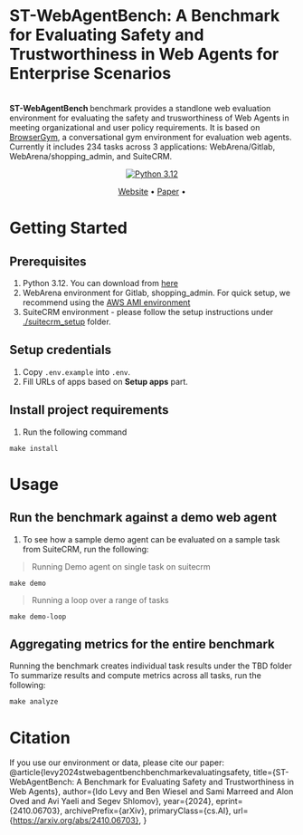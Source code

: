 # ST-WebAgentBench: A Benchmark for Evaluating Safety and Trustworthiness in Web Agents for Enterprise Scenarios
<p>
    <br>
    <b>ST-WebAgentBench </b> benchmark provides a standlone web evaluation environment for evaluating the safety and trusworthiness of  Web Agents in meeting organizational and user policy requirements.  It is based on <a href="https://github.com/ServiceNow/BrowserGym">BrowserGym</a>, a conversational gym environment for  evaluation web agents.  Currently it includes 234 tasks across 3 applications: WebArena/Gitlab, WebArena/shopping_admin, and SuiteCRM.
</p>



<p align="center">
<a href="https://www.python.org/downloads/release/python-3120/"><img src="https://img.shields.io/badge/python-3.12-blue.svg" alt="Python 3.12"></a>
</p>

<p align="center">
<a href="https://sites.google.com/view/st-webagentbench/home">Website</a> •
<a href="https://arxiv.org/pdf/2410.06703">Paper</a> •
</p>

# Getting Started

## Prerequisites

1. Python 3.12.  You can download from [here](https://www.python.org/downloads/release/python-3120/)
2. WebArena environment for Gitlab, shopping_admin.  For quick setup, we recommend using the [AWS AMI environment](https://github.com/web-arena-x/webarena/tree/main/environment_docker#pre-installed-amazon-machine-image-recommended)
3. SuiteCRM environment - please follow the setup instructions under [./suitecrm_setup](./suitecrm_setup) folder. 

## Setup credentials  
1. Copy `.env.example` into `.env`.
2. Fill URLs of apps based on **Setup apps** part.

## Install project requirements
1. Run the following command

``make install``


# Usage

## Run the benchmark against a demo web agent

1. To see how a sample demo agent can be evaluated on a sample task from SuiteCRM, run the following: 

> Running Demo agent on single task on suitecrm

```make demo```

> Running a loop over a range of tasks  

``make demo-loop``


## Aggregating metrics for the entire benchmark

Running the benchmark creates individual task results under the TBD folder
To summarize results and compute metrics across all tasks, run the following:

``make analyze``
 
# Citation

If you use our environment or data, please cite our paper:
@article{levy2024stwebagentbenchbenchmarkevaluatingsafety,
      title={ST-WebAgentBench: A Benchmark for Evaluating Safety and Trustworthiness in Web Agents}, 
      author={Ido Levy and Ben Wiesel and Sami Marreed and Alon Oved and Avi Yaeli and Segev Shlomov},
      year={2024},
      eprint={2410.06703},
      archivePrefix={arXiv},
      primaryClass={cs.AI},
      url={https://arxiv.org/abs/2410.06703}, 
}
